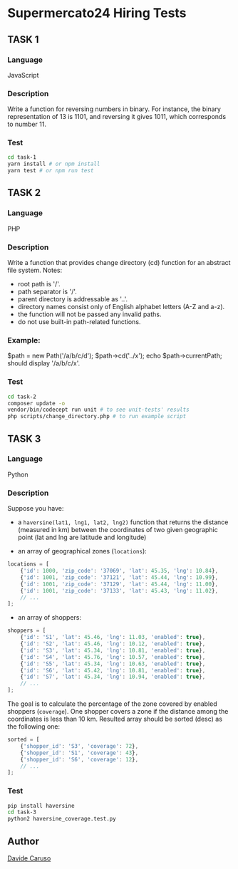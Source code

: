 # Supermercato24 Hiring Tests

## TASK 1
### Language
JavaScript

### Description
Write a function for reversing numbers in binary. For instance, the binary representation of 13 is 1101, and reversing it gives 1011, which corresponds to number 11.

### Test
```bash
cd task-1
yarn install # or npm install
yarn test # or npm run test
```

## TASK 2
### Language
PHP

### Description
Write a function that provides change directory (cd) function for an abstract file system.
Notes:
- root path is '/'.
- path separator is '/'.
- parent directory is addressable as '..'.
- directory names consist only of English alphabet letters (A-Z and a-z).
- the function will not be passed any invalid paths.
- do not use built-in path-related functions.

### Example:
$path = new Path('/a/b/c/d');
$path->cd('../x');
echo $path->currentPath;
should display '/a/b/c/x'.

### Test
```bash
cd task-2
composer update -o
vendor/bin/codecept run unit # to see unit-tests' results
php scripts/change_directory.php # to run example script
```

## TASK 3
### Language
Python

### Description
Suppose you have:
- a `haversine(lat1, lng1, lat2, lng2)` function that returns the distance (measured in km) between the coordinates of 
two given geographic point (lat and lng are latitude and longitude) 

- an array of geographical zones (`locations`):
```javascript
locations = [
    {'id': 1000, 'zip_code': '37069', 'lat': 45.35, 'lng': 10.84},
    {'id': 1001, 'zip_code': '37121', 'lat': 45.44, 'lng': 10.99},
    {'id': 1001, 'zip_code': '37129', 'lat': 45.44, 'lng': 11.00},
    {'id': 1001, 'zip_code': '37133', 'lat': 45.43, 'lng': 11.02},
    // ... 
];
```
- an array of shoppers:
```javascript
shoppers = [
    {'id': 'S1', 'lat': 45.46, 'lng': 11.03, 'enabled': true},
    {'id': 'S2', 'lat': 45.46, 'lng': 10.12, 'enabled': true},
    {'id': 'S3', 'lat': 45.34, 'lng': 10.81, 'enabled': true},
    {'id': 'S4', 'lat': 45.76, 'lng': 10.57, 'enabled': true},
    {'id': 'S5', 'lat': 45.34, 'lng': 10.63, 'enabled': true},
    {'id': 'S6', 'lat': 45.42, 'lng': 10.81, 'enabled': true},
    {'id': 'S7', 'lat': 45.34, 'lng': 10.94, 'enabled': true},
    // ... 
];
```

The goal is to calculate the percentage of the zone covered by enabled shoppers (`coverage`). 
One shopper covers a zone if the distance among the coordinates is less than 10 km.
Resulted array should be sorted (desc) as the following one:
```javascript
sorted = [
    {'shopper_id': 'S3', 'coverage': 72},
    {'shopper_id': 'S1', 'coverage': 43},
    {'shopper_id': 'S6', 'coverage': 12},
    // ... 
];
```

### Test
```bash
pip install haversine
cd task-3
python2 haversine_coverage.test.py
```

## Author
[Davide Caruso](https://about.me/davidecaruso)
